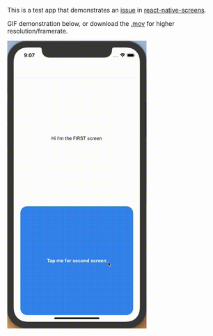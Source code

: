 This is a test app that demonstrates an [issue](https://github.com/kmagiera/react-native-screens/issues/134) in [react-native-screens](https://github.com/kmagiera/react-native-screens).

GIF demonstration below, or download the [.mov](https://github.com/jonthanon/react-native-screens-gesture-bug/blob/master/react-native-screens-bug.mov) for higher resolution/framerate.

![image](https://github.com/jonthanon/react-native-screens-gesture-bug/blob/master/react-native-screens-bug.gif)

